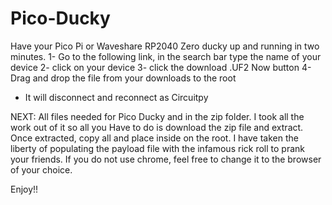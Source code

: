 # Pico-Ducky
Have your Pico Pi or Waveshare RP2040 Zero ducky up and running in two minutes.
1- Go to the following link, in the search bar type the name of your device
2- click on your device
3- click the download .UF2 Now button
4- Drag and drop the file from your downloads to the root
* It will disconnect and reconnect as Circuitpy

NEXT:
All files needed for Pico Ducky and in the zip folder. I took all the work out of it so all you Have to do is download the zip file and extract. Once extracted, copy all and place inside on the root.
I have taken the liberty of populating the payload file with the infamous rick roll to prank your friends. If you do not use chrome, feel free to change it to the browser of your choice.

Enjoy!!
